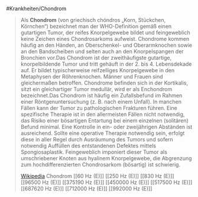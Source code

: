 #Krankheiten/Chondrom
> Als **Chondrom** (von griechisch chóndros „Korn, Stückchen, Körnchen“) bezeichnet man der WHO-Definition gemäß einen gutartigen Tumor, der reifes Knorpelgewebe bildet und feingeweblich keine Zeichen eines Chondrosarkoms aufweist. Chondrome kommen häufig an den Händen, an Oberschenkel- und Oberarmknochen sowie an den Bandscheiben und selten auch an den Knorpelspangen der Bronchien vor.Das Chondrom ist der zweithäufigste gutartige, knorpelbildende Tumor und tritt gehäuft in der 2. bis 4. Lebensdekade auf. Er bildet typischerweise reifzelliges Knorpelgewebe in den Metaphysen der Röhrenknochen. Männer und Frauen sind gleichermaßen betroffen. Chondrome befinden sich in der Kortikalis, sitzt ein gleichartiger Tumor medullär, wird er als Enchondrom bezeichnet.Das Chondrom ist häufig ein Zufallsbefund im Rahmen einer Röntgenuntersuchung (z. B. nach einem Unfall). In manchen Fällen kann der Tumor zu pathologischen Frakturen führen. Eine spezifische Therapie ist in den allermeisten Fällen nicht notwendig, das Risiko einer bösartigen Entartung bei einem einzelnen (solitären) Befund minimal. Eine Kontrolle in ein- oder zweijährigen Abständen ist ausreichend. Sollte eine operative Therapie notwendig sein, erfolgt diese in aller Regel durch Ausräumung des Tumors und sofern notwendig Auffüllen des entstandenen Defektes mittels Spongiosaplastik. Feingeweblich imponiert dieser Tumor als umschriebener Knoten aus hyalinem Knorpelgewebe, die Abgrenzung zum hochdifferenzierten Chondrosarkom (bösartig) ist schwierig.
>
> [Wikipedia](https://de.wikipedia.org/wiki/Chondrom)
Chondrom
[[60 Hz (E)]]
[[250 Hz (E)]]
[[830 Hz (E)]]
[[96500 Hz (E)]]
[[375190 Hz (E)]]
[[450000 Hz (E)]]
[[517500 Hz (E)]]
[[687620 Hz (E)]]
[[712000 Hz (E)]]
[[992000 Hz (E)]]